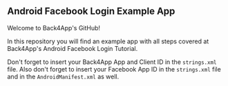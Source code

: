 ## Android Facebook Login Example App
Welcome to Back4App's GitHub!

In this repository you will find an example app with all steps covered at Back4App's Android Facebook Login Tutorial.

Don't forget to insert your Back4App App and Client ID in the `strings.xml` file. Also don't forget to insert your Facebook App ID in the `strings.xml` file and in the `AndroidManifest.xml` as well.
